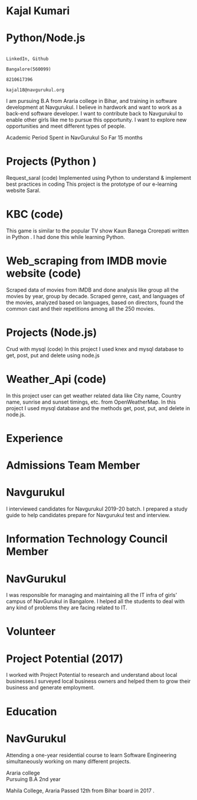 # Kajal Kumari
# Python/Node.js
                                                                                                                                                                                                                                                                                                                                                                    LinkedIn, Github
                                                                                                         Bangalore(560099)
                                                                                                         8210617396
                                                                                                       kajal18@navgurukul.org              
                                                                                                                                                                                                                                                          
I am pursuing B.A from Araria college in Bihar, and training in software development at Navgurukul. I believe in hardwork and want to work as a  back-end software developer. I want to contribute back to Navgurukul to enable other girls like me to pursue this opportunity. I want to explore new opportunities and meet different types of people.

Academic Period Spent in NavGurukul So Far                                                                      15  months

# Projects (Python )
Request_saral (code)
Implemented using Python to understand & implement best practices in coding This project is the prototype of our e-learning website Saral.

# KBC (code)
This game is similar to the popular TV show Kaun Banega Crorepati written in Python . I had done this while learning Python.

# Web_scraping from IMDB movie website (code)
Scraped data of movies from IMDB and done analysis like group all the movies by year, group by decade. Scraped genre, cast, and languages of the movies, analyzed based on languages, based on directors, found the common cast and their repetitions among all the 250 movies.

# Projects (Node.js)

Crud with mysql (code)
In this project I used knex and  mysql database to get, post, put and delete using node.js

# Weather_Api (code)
In this project user can get weather related data like City name, Country name, sunrise and sunset timings, etc. from OpenWeatherMap. In this project I used mysql database and the methods get, post, put, and delete in node.js. 


# Experience

# Admissions Team Member
# Navgurukul
I interviewed candidates for Navgurukul  2019-20 batch. I prepared a study guide to help candidates prepare for Navgurukul test and interview.

# Information Technology Council Member
# NavGurukul
I was responsible for managing and maintaining all the IT infra of girls’ campus of NavGurukul in Bangalore. I helped all the students to deal with any kind of problems they are facing related to IT.


# Volunteer
# Project Potential  (2017)
I worked with Project Potential to research and understand about local businesses.I surveyed  local business owners and  helped them to grow their business and generate employment.   


# Education
# NavGurukul 
Attending a one-year residential course to learn Software Engineering simultaneously working on many different projects.

Araria college  
Pursuing B.A 2nd year 

Mahila College, Araria
Passed 12th from Bihar board in 2017 .





